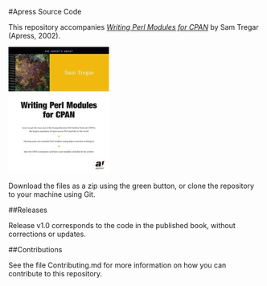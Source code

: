 #Apress Source Code

This repository accompanies [*Writing Perl Modules for CPAN*](http://www.apress.com/9781590590188) by Sam Tregar (Apress, 2002).

![Cover image](9781590590188.jpg)

Download the files as a zip using the green button, or clone the repository to your machine using Git.

##Releases

Release v1.0 corresponds to the code in the published book, without corrections or updates.

##Contributions

See the file Contributing.md for more information on how you can contribute to this repository.
